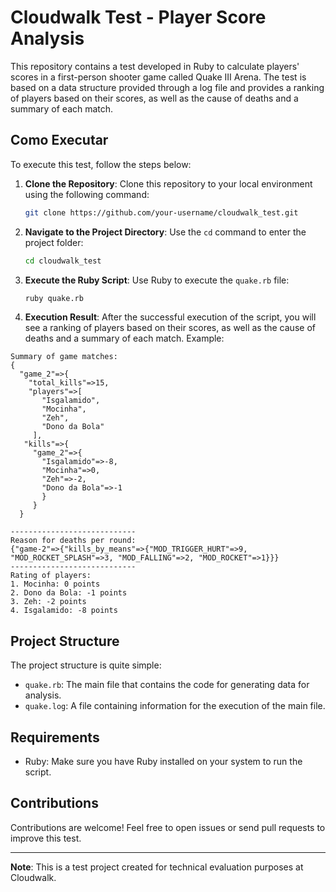 # Cloudwalk Test - Player Score Analysis

This repository contains a test developed in Ruby to calculate players' scores in a first-person shooter game called Quake III Arena. The test is based on a data structure provided through a log file and provides a ranking of players based on their scores, as well as the cause of deaths and a summary of each match.


## Como Executar


To execute this test, follow the steps below:

1. **Clone the Repository**: Clone this repository to your local environment using the following command:

    ```bash
    git clone https://github.com/your-username/cloudwalk_test.git
    ```

2. **Navigate to the Project Directory**: Use the `cd` command to enter the project folder:

    ```bash
    cd cloudwalk_test
    ```

3. **Execute the Ruby Script**: Use Ruby to execute the `quake.rb` file:

    ```bash
    ruby quake.rb
    ```

4. **Execution Result**: After the successful execution of the script, you will see a ranking of players based on their scores, as well as the cause of deaths and a summary of each match.
Example:
```
Summary of game matches:
{
  "game_2"=>{
    "total_kills"=>15,
    "players"=>[
       "Isgalamido",
       "Mocinha",
       "Zeh",
       "Dono da Bola"
     ],
   "kills"=>{
     "game_2"=>{
       "Isgalamido"=>-8,
       "Mocinha"=>0,
       "Zeh"=>-2,
       "Dono da Bola"=>-1
       }
     }
  }
   
----------------------------
Reason for deaths per round:
{"game-2"=>{"kills_by_means"=>{"MOD_TRIGGER_HURT"=>9, "MOD_ROCKET_SPLASH"=>3, "MOD_FALLING"=>2, "MOD_ROCKET"=>1}}}
----------------------------
Rating of players:
1. Mocinha: 0 points
2. Dono da Bola: -1 points
3. Zeh: -2 points
4. Isgalamido: -8 points
```

## Project Structure

The project structure is quite simple:

- `quake.rb`: The main file that contains the code for generating data for analysis.
- `quake.log`: A file containing information for the execution of the main file.

## Requirements

- Ruby: Make sure you have Ruby installed on your system to run the script.

## Contributions

Contributions are welcome! Feel free to open issues or send pull requests to improve this test.

---

**Note**: This is a test project created for technical evaluation purposes at Cloudwalk.
